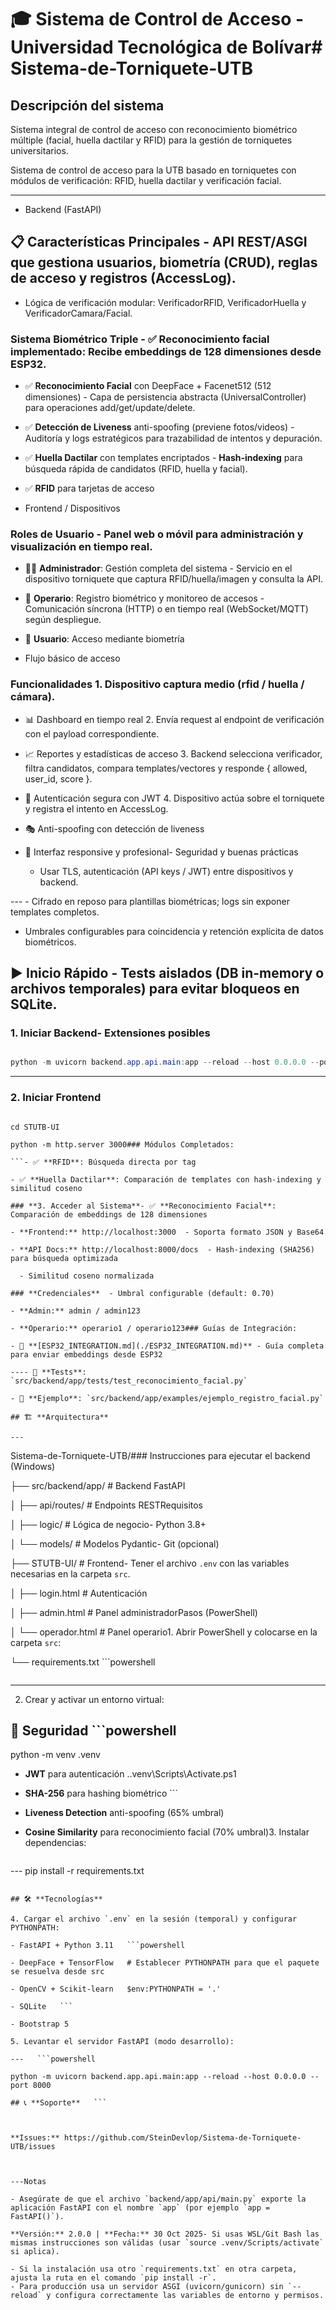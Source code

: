 # 🎓 Sistema de Control de Acceso - Universidad Tecnológica de Bolívar# Sistema-de-Torniquete-UTB

## Descripción del sistema

Sistema integral de control de acceso con reconocimiento biométrico múltiple (facial, huella dactilar y RFID) para la gestión de torniquetes universitarios.

Sistema de control de acceso para la UTB basado en torniquetes con módulos de verificación: RFID, huella dactilar y verificación facial.

---

- Backend (FastAPI)

## 📋 **Características Principales**  - API REST/ASGI que gestiona usuarios, biometría (CRUD), reglas de acceso y registros (AccessLog).

  - Lógica de verificación modular: VerificadorRFID, VerificadorHuella y VerificadorCamara/Facial.

### **Sistema Biométrico Triple**  - **✅ Reconocimiento facial implementado**: Recibe embeddings de 128 dimensiones desde ESP32.

- ✅ **Reconocimiento Facial** con DeepFace + Facenet512 (512 dimensiones)  - Capa de persistencia abstracta (UniversalController) para operaciones add/get/update/delete.

- ✅ **Detección de Liveness** anti-spoofing (previene fotos/videos)  - Auditoría y logs estratégicos para trazabilidad de intentos y depuración.

- ✅ **Huella Dactilar** con templates encriptados  - **Hash-indexing** para búsqueda rápida de candidatos (RFID, huella y facial).

- ✅ **RFID** para tarjetas de acceso

- Frontend / Dispositivos

### **Roles de Usuario**  - Panel web o móvil para administración y visualización en tiempo real.

- 👨‍💼 **Administrador**: Gestión completa del sistema  - Servicio en el dispositivo torniquete que captura RFID/huella/imagen y consulta la API.

- 👷 **Operario**: Registro biométrico y monitoreo de accesos  - Comunicación síncrona (HTTP) o en tiempo real (WebSocket/MQTT) según despliegue.

- 👤 **Usuario**: Acceso mediante biometría

- Flujo básico de acceso

### **Funcionalidades**  1. Dispositivo captura medio (rfid / huella / cámara).

- 📊 Dashboard en tiempo real  2. Envía request al endpoint de verificación con el payload correspondiente.

- 📈 Reportes y estadísticas de acceso  3. Backend selecciona verificador, filtra candidatos, compara templates/vectores y responde { allowed, user_id, score }.

- 🔐 Autenticación segura con JWT  4. Dispositivo actúa sobre el torniquete y registra el intento en AccessLog.

- 🎭 Anti-spoofing con detección de liveness

- 📱 Interfaz responsive y profesional- Seguridad y buenas prácticas

  - Usar TLS, autenticación (API keys / JWT) entre dispositivos y backend.

---  - Cifrado en reposo para plantillas biométricas; logs sin exponer templates completos.

  - Umbrales configurables para coincidencia y retención explícita de datos biométricos.

## ▶️ **Inicio Rápido**  - Tests aislados (DB in-memory o archivos temporales) para evitar bloqueos en SQLite.



### **1. Iniciar Backend**- Extensiones posibles

```powershell  - Mostrar imágenes/vectores en dashboard, modo aprendizaje para modelos faciales, fallback por PIN.

python -m uvicorn backend.app.api.main:app --reload --host 0.0.0.0 --port 8000 --app-dir src  - Integración con sistemas institucionales (LDAP/AD) y balanceo de carga en producción.

```

---

### **2. Iniciar Frontend**

```powershell## ✅ Estado de Implementación

cd STUTB-UI

python -m http.server 3000### Módulos Completados:

```- ✅ **RFID**: Búsqueda directa por tag

- ✅ **Huella Dactilar**: Comparación de templates con hash-indexing y similitud coseno

### **3. Acceder al Sistema**- ✅ **Reconocimiento Facial**: Comparación de embeddings de 128 dimensiones

- **Frontend:** http://localhost:3000  - Soporta formato JSON y Base64

- **API Docs:** http://localhost:8000/docs  - Hash-indexing (SHA256) para búsqueda optimizada

  - Similitud coseno normalizada

### **Credenciales**  - Umbral configurable (default: 0.70)

- **Admin:** admin / admin123

- **Operario:** operario1 / operario123### Guías de Integración:

- 📘 **[ESP32_INTEGRATION.md](./ESP32_INTEGRATION.md)** - Guía completa para enviar embeddings desde ESP32

---- 🧪 **Tests**: `src/backend/app/tests/test_reconocimiento_facial.py`

- 📝 **Ejemplo**: `src/backend/app/examples/ejemplo_registro_facial.py`

## 🏗️ **Arquitectura**

---

```

Sistema-de-Torniquete-UTB/### Instrucciones para ejecutar el backend (Windows)

├── src/backend/app/          # Backend FastAPI

│   ├── api/routes/           # Endpoints RESTRequisitos

│   ├── logic/                # Lógica de negocio- Python 3.8+

│   └── models/               # Modelos Pydantic- Git (opcional)

├── STUTB-UI/                 # Frontend- Tener el archivo `.env` con las variables necesarias en la carpeta `src`.

│   ├── login.html            # Autenticación

│   ├── admin.html            # Panel administradorPasos (PowerShell)

│   └── operador.html         # Panel operario1. Abrir PowerShell y colocarse en la carpeta `src`:

└── requirements.txt   ```powershell

```   cd c:\Users\XXX\XXX\Sistema-de-Torniquete-UTB\src

   ```

---

2. Crear y activar un entorno virtual:

## 🔐 **Seguridad**   ```powershell

   python -m venv .venv

- **JWT** para autenticación   .\.venv\Scripts\Activate.ps1

- **SHA-256** para hashing biométrico   ```

- **Liveness Detection** anti-spoofing (65% umbral)

- **Cosine Similarity** para reconocimiento facial (70% umbral)3. Instalar dependencias:

   ```powershell

---   pip install -r requirements.txt

   ```

## 🛠️ **Tecnologías**

4. Cargar el archivo `.env` en la sesión (temporal) y configurar PYTHONPATH:

- FastAPI + Python 3.11   ```powershell

- DeepFace + TensorFlow   # Establecer PYTHONPATH para que el paquete se resuelva desde src

- OpenCV + Scikit-learn   $env:PYTHONPATH = '.'

- SQLite   ```

- Bootstrap 5

5. Levantar el servidor FastAPI (modo desarrollo):

---   ```powershell

   python -m uvicorn backend.app.api.main:app --reload --host 0.0.0.0 --port 8000

## 📞 **Soporte**   ```



**Issues:** https://github.com/SteinDevlop/Sistema-de-Torniquete-UTB/issues



---Notas

- Asegúrate de que el archivo `backend/app/api/main.py` exporte la aplicación FastAPI con el nombre `app` (por ejemplo `app = FastAPI()`).

**Versión:** 2.0.0 | **Fecha:** 30 Oct 2025- Si usas WSL/Git Bash las mismas instrucciones son válidas (usar `source .venv/Scripts/activate` si aplica).

- Si la instalación usa otro `requirements.txt` en otra carpeta, ajusta la ruta en el comando `pip install -r`.
- Para producción usa un servidor ASGI (uvicorn/gunicorn) sin `--reload` y configura correctamente las variables de entorno y permisos.

